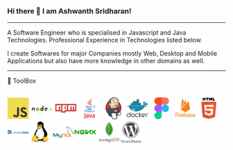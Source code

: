 ### Hi there 👋 I am Ashwanth Sridharan!

---

A Software Engineer who is specialised in Javascript and Java Technologies. Professional Experience in Technologies listed below.

I create Softwares for major Companies mostly Web, Desktop and Mobile Applications but also have more knowledge in other domains as well.

---
🧰 ToolBox

<img src="https://github.com/devicons/devicon/blob/master/icons/javascript/javascript-original.svg" width="50" height="50"> <img src="https://github.com/devicons/devicon/blob/master/icons/nodejs/nodejs-original-wordmark.svg" width="50" height="50">
<img src="https://github.com/devicons/devicon/blob/master/icons/npm/npm-original-wordmark.svg" width="50" height="50">
<img src="https://github.com/devicons/devicon/blob/master/icons/java/java-original-wordmark.svg" width="50" height="50">
<img src="https://github.com/devicons/devicon/blob/master/icons/jenkins/jenkins-original.svg" width="50" height="50">
<img src="https://github.com/devicons/devicon/blob/master/icons/docker/docker-original-wordmark.svg" width="50" height="50">
<img src="https://github.com/devicons/devicon/blob/master/icons/figma/figma-original.svg" width="50" height="50">
<img src="https://github.com/devicons/devicon/blob/master/icons/firebase/firebase-plain-wordmark.svg" width="50" height="50">
<img src="https://github.com/devicons/devicon/blob/master/icons/html5/html5-original-wordmark.svg" width="50" height="50">
<img src="https://github.com/devicons/devicon/blob/master/icons/intellij/intellij-original-wordmark.svg" width="50" height="50"><img src="https://github.com/devicons/devicon/blob/master/icons/linux/linux-original.svg" width="50" height="50">
<img src="https://github.com/devicons/devicon/blob/master/icons/mysql/mysql-original-wordmark.svg" width="50" height="50"><img src="https://github.com/devicons/devicon/blob/master/icons/nginx/nginx-original.svg" width="50" height="50">
<img src="https://github.com/devicons/devicon/blob/master/icons/mongodb/mongodb-original-wordmark.svg" width="50" height="50"><img src="https://github.com/devicons/devicon/blob/master/icons/wordpress/wordpress-original.svg" width="50" height="50">
---
<!--
**ashwanth115/ashwanth115** is a ✨ _special_ ✨ repository because its `README.md` (this file) appears on your GitHub profile.

Here are some ideas to get you started:

- 🔭 I’m currently working on ...
- 🌱 I’m currently learning ...
- 👯 I’m looking to collaborate on ...
- 🤔 I’m looking for help with ...
- 💬 Ask me about ...
- 📫 How to reach me: ...
- 😄 Pronouns: ...
- ⚡ Fun fact: ...
-->
